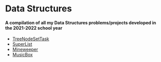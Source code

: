 # Data Structures

#### A compilation of all my Data Structures problems/projects developed in the 2021-2022 school year

- <a href="https://github.com/aadikatyal/DataStructures/tree/master/src/node">TreeNodeSetTask</a>
- <a href="https://github.com/aadikatyal/DataStructures/tree/master/src/superlist">SuperList</a>
- <a href="https://github.com/aadikatyal/DataStructures/tree/master/src/MineSweeper">Mineweeper</a>
- <a href="https://github.com/aadikatyal/DataStructures/tree/master/src/musicbox">MusicBox</a>
